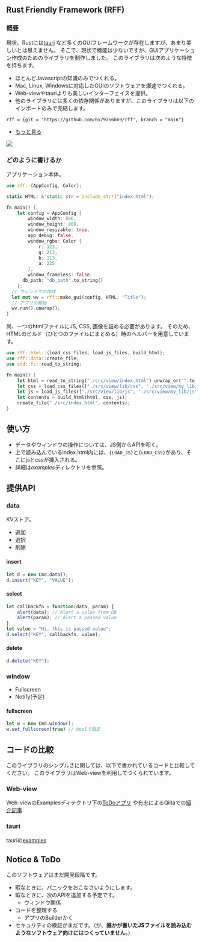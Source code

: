 ## Rust Friendly Framework (RFF)

### 概要
現状、Rustには[tauri](https://github.com/tauri-apps/tauri) など多くのGUIフレームワークが存在しますが、あまり美しいとは思えません。
そこで、現状で機能は少ないですが、GUIアプリケーション作成のためのライブラリを制作しました。
このライブラリは次のような特徴を持ちます。

- ほとんどJavascriptの知識のみでつくれる。
- Mac, Linux, Windowsに対応したGUIのソフトウェアを爆速でつくれる。
- Web-viewやtauriよりも美しいインターフェイスを提供。
- 他のライブラリには多くの依存関係がありますが、このライブラリは以下のインポートのみで完結します。

`rff = {git = "https://github.com/0x79756b69/rff", branch = "main"}`

- [もっと見る](http://zenn.dev/0x/articles/ae4ce76f58ee65)

[![](http://img.youtube.com/vi/xgTBCUP3aq4/0.jpg)](http://www.youtube.com/watch?v=xgTBCUP3aq4 "")

### どのように書けるか
アプリケーション本体。
```rust
use rff::{AppConfig, Color};

static HTML: &'static str = include_str!("index.html");

fn main() {
    let config = AppConfig {
        window_width: 800,
        window_height: 800,
        window_resizable: true,
        app_debug: false,
        window_rgba: Color {
            r: 123,
            g: 213,
            b: 213,
            a: 225
        },
        window_frameless: false,
      db_path: "db_path".to_string()
    };
  // ウィンドウの作成
  let mut wv = rff::make_gui(config, HTML, "Title");
  // アプリの開始
  wv.run().unwrap();
}
```
尚、一つのhtmlファイルにJS, CSS, 画像を詰める必要があります。
そのため、HTMLのビルド（ひとつのファイルにまとめる）時のヘルパーを用意しています。
```rust
use rff::html::{load_css_files, load_js_files, build_html};
use rff::data::create_file;
use std::fs::read_to_string;

fn main() {
    let html = read_to_string("./src/view/index.html").unwrap_or("".to_string());
    let css = load_css_files(["./src/view/lib/css", "./src/view/my_lib/css"].to_vec());
    let js = load_js_files(["./src/view/lib/js", "./src/view/my_lib/js"].to_vec());
    let contents = build_html(html, css, js);
    create_file("./src/index.html", contents);
}
```

## 使い方
- データやウィンドウの操作については、JS側からAPIを叩く。
- 上で読み込んでいるindex.html内には、`{LOAD_JS}`と`{LOAD_CSS}`があり、そこにjsとcssが挿入される。
- 詳細は*examples*ディレクトリを参照。

## 提供API
### data
KVストア。
- 追加
- 選択
- 削除

#### insert
```js
let d = new Cmd.data();
d.insert("KEY", "VALUE");
```

#### select
```js
let callbackfn = function(data, param) {
    alert(data); // Alert a value from DB
    alert(param); // Alert a passed value
}
let value = "Hi, this is passed value";
d.select("KEY", callbackfn, value);
```

#### delete
```js
d.delete("KEY");
```

### window
- Fullscreen
- Notify(予定)

#### fullscreen
```js
let w = new Cmd.window();
w.set_fullscreen(true) // boolで指定
```

## コードの比較
このライブラリのシンプルさに関しては、以下で書かれているコードと比較してください。
このライブラリはWeb-viewを利用してつくられています。
### Web-view
Web-viewのExamplesディテクトリ下の[ToDoアプリ](https://github.com/Boscop/web-view/blob/master/examples/todo.rs) や有志によるQiitaでの[紹介記事](https://qiita.com/osanshouo/items/7966ecbd41bc3ce611dd)

### tauri
tauriの[examples](https://github.com/tauri-apps/examples/tree/dev/tauri/communication)



## Notice & ToDo
このソフトウェアはまだ開発段階です。
- 暇なときに、パニックをおこなさいようにします。
- 暇なときに、次のAPIを追加する予定です。
    - ウィンドウ関係
- コードを整理する
    - アプリのBuilderかく
- セキュリティの検証がまだです。（が、**誰かが書いたJSファイルを読み込むようなソフトウェア向けにはつくっていません。**）



[comment]: <> (## WIP Memo)

[comment]: <> (1. APIを提供する)

[comment]: <> (2. APIについてドキュメント書く。)

[comment]: <> (3. htmlビルド時にデフォルトでJSとCSSの圧縮。)

[comment]: <> (4. APIがまだ同期処理しか対応してない。→非同期に対応する。&#40;かも&#41;)


[comment]: <> (#### window)

[comment]: <> (ウィンドウ関連のイベント)

[comment]: <> (- マルチウィンドウ（インスタンス）)

[comment]: <> (- ウィンドウ無効化)

[comment]: <> (- フルスクリーン変更)

[comment]: <> (- タイトル変更)

[comment]: <> (#### http)

[comment]: <> (JSからHTTP送信できるけど？ここらへんはセキュリティを含め要検討)


